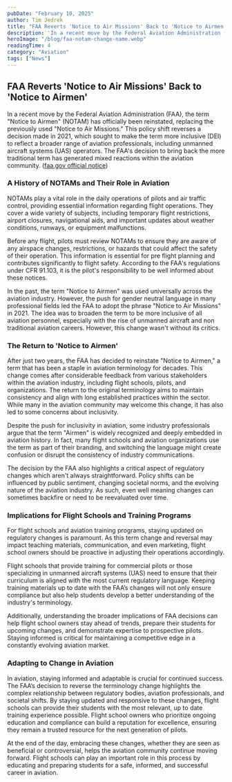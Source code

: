 ```yaml
---
pubDate: "February 10, 2025"
author: Tim Jedrek
title: "FAA Reverts 'Notice to Air Missions' Back to 'Notice to Airmen'"
description: 'In a recent move by the Federal Aviation Administration (FAA), the term "Notice to Airmen" (NOTAM) has officially been reinstated, replacing the previously used "Notice to Air Missions." This policy shift reverses a decision made in 2021, which sought to make the term more inclusive (DEI)'
heroImage: "/blog/faa-notam-change-name.webp"
readingTime: 4
category: "Aviation"
tags: ["News"]
---
```


## FAA Reverts 'Notice to Air Missions' Back to 'Notice to Airmen'

In a recent move by the Federal Aviation Administration (FAA), the term "Notice to Airmen" (NOTAM) has officially been reinstated, replacing the previously used "Notice to Air Missions." This policy shift reverses a decision made in 2021, which sought to make the term more inclusive (DEI) to reflect a broader range of aviation professionals, including unmanned aircraft systems (UAS) operators. The FAA's decision to bring back the more traditional term has generated mixed reactions within the aviation community. ([faa.gov official notice](https://www.faa.gov/regulations_policies/orders_notices/index.cfm/go/document.information/documentID/1043524))

### A History of NOTAMs and Their Role in Aviation

NOTAMs play a vital role in the daily operations of pilots and air traffic control, providing essential information regarding flight operations. They cover a wide variety of subjects, including temporary flight restrictions, airport closures, navigational aids, and important updates about weather conditions, runways, or equipment malfunctions. 

Before any flight, pilots must review NOTAMs to ensure they are aware of any airspace changes, restrictions, or hazards that could affect the safety of their operation. This information is essential for pre flight planning and contributes significantly to flight safety. According to the FAA's regulations under CFR 91.103, it is the pilot's responsibility to be well informed about these notices.

In the past, the term "Notice to Airmen" was used universally across the aviation industry. However, the push for gender neutral language in many professional fields led the FAA to adopt the phrase "Notice to Air Missions" in 2021. The idea was to broaden the term to be more inclusive of all aviation personnel, especially with the rise of unmanned aircraft and non traditional aviation careers. However, this change wasn't without its critics.

### The Return to 'Notice to Airmen'

After just two years, the FAA has decided to reinstate "Notice to Airmen," a term that has been a staple in aviation terminology for decades. This change comes after considerable feedback from various stakeholders within the aviation industry, including flight schools, pilots, and organizations. The return to the original terminology aims to maintain consistency and align with long established practices within the sector. While many in the aviation community may welcome this change, it has also led to some concerns about inclusivity.

Despite the push for inclusivity in aviation, some industry professionals argue that the term "Airmen" is widely recognized and deeply embedded in aviation history. In fact, many flight schools and aviation organizations use the term as part of their branding, and switching the language might create confusion or disrupt the consistency of industry communications.

The decision by the FAA also highlights a critical aspect of regulatory changes which aren't always straightforward. Policy shifts can be influenced by public sentiment, changing societal norms, and the evolving nature of the aviation industry. As such, even well meaning changes can sometimes backfire or need to be reevaluated over time.

### Implications for Flight Schools and Training Programs

For flight schools and aviation training programs, staying updated on regulatory changes is paramount. As this term change and reversal may impact teaching materials, communication, and even marketing, flight school owners should be proactive in adjusting their operations accordingly. 

Flight schools that provide training for commercial pilots or those specializing in unmanned aircraft systems (UAS) need to ensure that their curriculum is aligned with the most current regulatory language. Keeping training materials up to date with the FAA’s changes will not only ensure compliance but also help students develop a better understanding of the industry's terminology.

Additionally, understanding the broader implications of FAA decisions can help flight school owners stay ahead of trends, prepare their students for upcoming changes, and demonstrate expertise to prospective pilots. Staying informed is critical for maintaining a competitive edge in a constantly evolving aviation market.

### Adapting to Change in Aviation

In aviation, staying informed and adaptable is crucial for continued success. The FAA’s decision to reverse the terminology change highlights the complex relationship between regulatory bodies, aviation professionals, and societal shifts. By staying updated and responsive to these changes, flight schools can provide their students with the most relevant, up to date training experience possible. Flight school owners who prioritize ongoing education and compliance can build a reputation for excellence, ensuring they remain a trusted resource for the next generation of pilots.

At the end of the day, embracing these changes, whether they are seen as beneficial or controversial, helps the aviation community continue moving forward. Flight schools can play an important role in this process by educating and preparing students for a safe, informed, and successful career in aviation.
